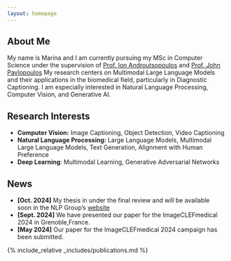 ```yaml
---
layout: homepage
---
```


## About Me

My name is Marina and I am currently pursuing my MSc in Computer Science under the supervision of [Prof. Ion Androutsopoulos](https://www2.aueb.gr/users/ion/) and [Prof. John Pavlopoulos](https://ipavlopoulos.github.io/) My research centers on Multimodal Large Language Models and their applications in the biomedical field, particularly in Diagnostic Captioning. I am especially interested in Natural Language Processing, Computer Vision, and Generative AI.



## Research Interests

- **Computer Vision:** Image Captioning, Object Detection, Video Captioning
- **Natural Language Processing:** Large Language Models, Multimodal Large Language Models, Text Generation, Alignment with Human Preference
- **Deep Learning**: Multimodal Learning, Generative Adversarial Networks


## News

- **[Oct. 2024]** My thesis in under the final review and will be available soon in the NLP Group’s [website](http://nlp.cs.aueb.gr/theses.html)
- **[Sept. 2024]** We have presented our paper for the ImageCLEFmedical 2024 in Grenoble,France. 
- **[May 2024]** Our paper for the ImageCLEFmedical 2024 campaign has been submitted. 


{% include_relative _includes/publications.md %}


<!-- {% include_relative _includes/services.md %} -->
